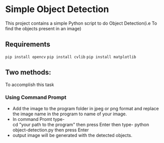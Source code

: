 # Simple Object Detection

This project contains a simple Python script to do Object Detection(i.e To find the objects present in an image)

## Requirements

`pip install opencv`
`pip install cvlib`
`pip install matplotlib`

## Two methods:

To accomplish this task
### Using Command Prompt
- Add the image to the program folder in jpeg or png format and replace the image name in the program to name of your image.
- In command Promt type-    
      cd "your path to the program" then press Enter
      then type-
      python object-detection.py    then press Enter 
- output image will be generated with the detected objects.

